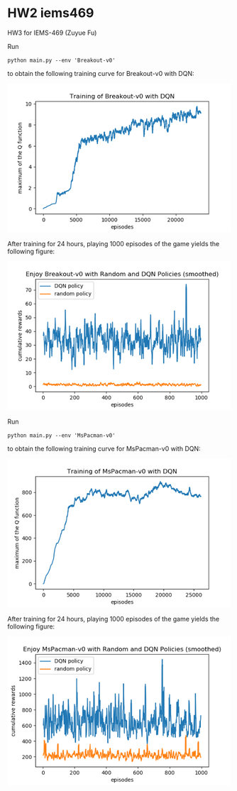 # HW2 iems469

HW3 for IEMS-469 (Zuyue Fu)

Run
```
python main.py --env 'Breakout-v0'
```
to obtain the following training curve for Breakout-v0 with DQN: 

![alt text](https://github.com/wuyuup/iems469/blob/master/hw3/fig/breakout.png)

After training for 24 hours, playing 1000 episodes of the game yields the following figure:

![alt text](https://github.com/wuyuup/iems469/blob/master/hw3/fig/breakout_enjoy.png)

Run
```
python main.py --env 'MsPacman-v0'
```
to obtain the following training curve for MsPacman-v0 with DQN: 

![alt text](https://github.com/wuyuup/iems469/blob/master/hw3/fig/mspacman.png)

After training for 24 hours, playing 1000 episodes of the game yields the following figure:

![alt text](https://github.com/wuyuup/iems469/blob/master/hw3/fig/mspacman_enjoy.png)
